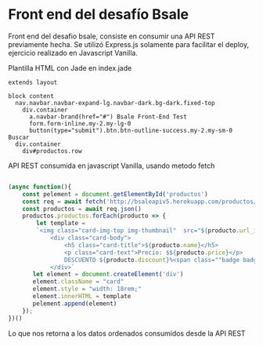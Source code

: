 
# Front end del desafío Bsale

Front end del desafio bsale, consiste en consumir una API REST previamente hecha.
Se utilizó Express.js solamente para facilitar el deploy, ejercicio realizado en Javascript Vanilla.





Plantilla HTML con Jade en index.jade
```jade
extends layout

block content
  nav.navbar.navbar-expand-lg.navbar-dark.bg-dark.fixed-top
    div.container
      a.navbar-brand(href="#") Bsale Front-End Test 
      form.form-inline.my-2.my-lg-0
      button(type="submit").btn.btn-outline-success.my-2.my-sm-0 Buscar
  div.container
    div#productos.row
```




API REST consumida en javascript Vanilla, usando metodo fetch

```javascript

(async function(){
    const pelement = document.getElementById('productos')
    const req = await fetch('http://bsaleapiv5.herokuapp.com/productos/productos/')
    const productos = await req.json() 
    productos.productos.forEach(producto => {
        let template = 
        `<img class="card-img-top img-thumbnail"  src="${producto.url_image}" alt="Card image cap">
            <div class="card-body">
                <h5 class="card-title">${producto.name}</h5>
                <p class="card-text">Precio: $${producto.price}</p>
                DESCUENTO ${producto.discount}%<span class=""badge badge-danger"></span>
            </div>`
       let element = document.createElement('div')
       element.className = "card"
       element.style = "width: 18rem;"
       element.innerHTML = template
       pelement.append(element)
    });
})()
```
Lo que nos retorna a los datos ordenados consumidos desde la API REST



